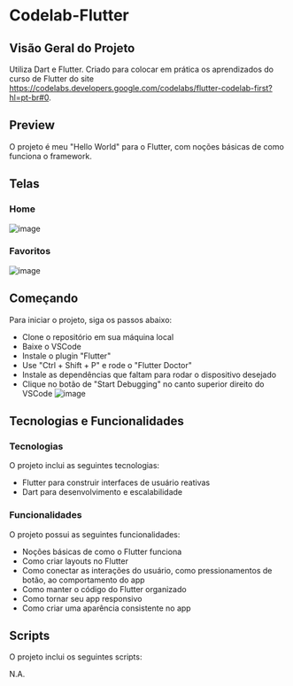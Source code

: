 # Codelab-Flutter

## Visão Geral do Projeto
Utiliza Dart e Flutter. Criado para colocar em prática os aprendizados do curso de Flutter do site https://codelabs.developers.google.com/codelabs/flutter-codelab-first?hl=pt-br#0.

## Preview
O projeto é meu "Hello World" para o Flutter, com noções básicas de como funciona o framework.

## Telas
### Home
![image](https://github.com/augustopiatto/Flutter-Codelab/assets/77405968/863ea597-8d1e-4003-93a2-f3f97f4486ad)

### Favoritos
![image](https://github.com/augustopiatto/Flutter-Codelab/assets/77405968/fc2a6985-8a6b-4ac4-81fa-0ef7a1657ae8)

## Começando
Para iniciar o projeto, siga os passos abaixo:

- Clone o repositório em sua máquina local
- Baixe o VSCode
- Instale o plugin "Flutter"
- Use "Ctrl + Shift + P" e rode o "Flutter Doctor"
- Instale as dependências que faltam para rodar o dispositivo desejado
- Clique no botão de "Start Debugging" no canto superior direito do VSCode
![image](https://github.com/augustopiatto/Flutter-Codelab/assets/77405968/3744b9f5-8c41-4958-a9b7-3a62aab8d81b)


## Tecnologias e Funcionalidades
### Tecnologias
O projeto inclui as seguintes tecnologias:

- Flutter para construir interfaces de usuário reativas
- Dart para desenvolvimento e escalabilidade

### Funcionalidades
O projeto possui as seguintes funcionalidades:

- Noções básicas de como o Flutter funciona
- Como criar layouts no Flutter
- Como conectar as interações do usuário, como pressionamentos de botão, ao comportamento do app
- Como manter o código do Flutter organizado
- Como tornar seu app responsivo
- Como criar uma aparência consistente no app

## Scripts
O projeto inclui os seguintes scripts:

N.A.
